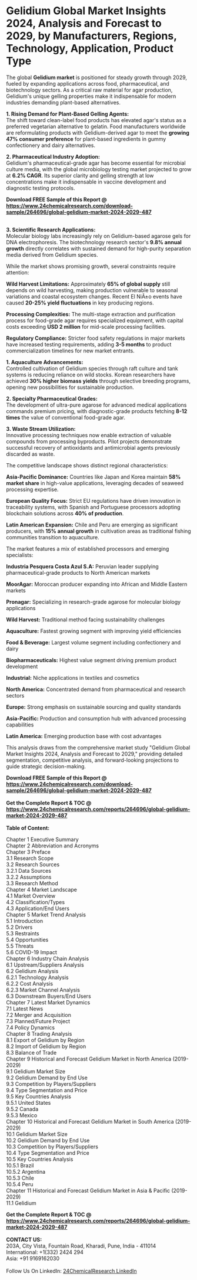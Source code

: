 <h1>Gelidium Global Market Insights 2024, Analysis and Forecast to 2029, by Manufacturers, Regions, Technology, Application, Product Type</h1><p>The global <strong>Gelidium market</strong> is positioned for steady growth through 2029, fueled by expanding applications across food, pharmaceutical, and biotechnology sectors. As a critical raw material for agar production, Gelidium's unique gelling properties make it indispensable for modern industries demanding plant-based alternatives.</p><p><strong>1. Rising Demand for Plant-Based Gelling Agents:</strong><br>
The shift toward clean-label food products has elevated agar's status as a preferred vegetarian alternative to gelatin. Food manufacturers worldwide are reformulating products with Gelidium-derived agar to meet the <strong>growing 47% consumer preference</strong> for plant-based ingredients in gummy confectionery and dairy alternatives.</p><p><strong>2. Pharmaceutical Industry Adoption:</strong><br>
Gelidium's pharmaceutical-grade agar has become essential for microbial culture media, with the global microbiology testing market projected to grow at <strong>6.2% CAGR</strong>. Its superior clarity and gelling strength at low concentrations make it indispensable in vaccine development and diagnostic testing protocols.</p><div><b>Download FREE Sample of this Report @ 
            <a href="https://www.24chemicalresearch.com/download-sample/264696/global-gelidium-market-2024-2029-487">
            https://www.24chemicalresearch.com/download-sample/264696/global-gelidium-market-2024-2029-487</a></b></div><br><p><strong>3. Scientific Research Applications:</strong><br>
Molecular biology labs increasingly rely on Gelidium-based agarose gels for DNA electrophoresis. The biotechnology research sector's <strong>9.8% annual growth</strong> directly correlates with sustained demand for high-purity separation media derived from Gelidium species.</p><p>While the market shows promising growth, several constraints require attention:</p><p><strong>Wild Harvest Limitations:</strong> Approximately <strong>65% of global supply</strong> still depends on wild harvesting, making production vulnerable to seasonal variations and coastal ecosystem changes. Recent El NiÃ±o events have caused <strong>20-25% yield fluctuations</strong> in key producing regions.</p><p><strong>Processing Complexities:</strong> The multi-stage extraction and purification process for food-grade agar requires specialized equipment, with capital costs exceeding <strong>USD 2 million</strong> for mid-scale processing facilities.</p><p><strong>Regulatory Compliance:</strong> Stricter food safety regulations in major markets have increased testing requirements, adding <strong>3-5 months</strong> to product commercialization timelines for new market entrants.</p><p><strong>1. Aquaculture Advancements:</strong><br>
Controlled cultivation of Gelidium species through raft culture and tank systems is reducing reliance on wild stocks. Korean researchers have achieved <strong>30% higher biomass yields</strong> through selective breeding programs, opening new possibilities for sustainable production.</p><p><strong>2. Specialty Pharmaceutical Grades:</strong><br>
The development of ultra-pure agarose for advanced medical applications commands premium pricing, with diagnostic-grade products fetching <strong>8-12 times</strong> the value of conventional food-grade agar.</p><p><strong>3. Waste Stream Utilization:</strong><br>
Innovative processing techniques now enable extraction of valuable compounds from processing byproducts. Pilot projects demonstrate successful recovery of antioxidants and antimicrobial agents previously discarded as waste.</p><p>The competitive landscape shows distinct regional characteristics:</p><p><strong>Asia-Pacific Dominance:</strong> Countries like Japan and Korea maintain <strong>58% market share</strong> in high-value applications, leveraging decades of seaweed processing expertise.</p><p><strong>European Quality Focus:</strong> Strict EU regulations have driven innovation in traceability systems, with Spanish and Portuguese processors adopting blockchain solutions across <strong>40% of production</strong>.</p><p><strong>Latin American Expansion:</strong> Chile and Peru are emerging as significant producers, with <strong>15% annual growth</strong> in cultivation areas as traditional fishing communities transition to aquaculture.</p><p>The market features a mix of established processors and emerging specialists:</p><p><strong>Industria Pesquera Costa Azul S.A:</strong> Peruvian leader supplying pharmaceutical-grade products to North American markets</p><p><strong>MoorAgar:</strong> Moroccan producer expanding into African and Middle Eastern markets</p><p><strong>Pronagar:</strong> Specializing in research-grade agarose for molecular biology applications</p><p><strong>Wild Harvest:</strong> Traditional method facing sustainability challenges</p><p><strong>Aquaculture:</strong> Fastest growing segment with improving yield efficiencies</p><p><strong>Food &amp; Beverage:</strong> Largest volume segment including confectionery and dairy</p><p><strong>Biopharmaceuticals:</strong> Highest value segment driving premium product development</p><p><strong>Industrial:</strong> Niche applications in textiles and cosmetics</p><p><strong>North America:</strong> Concentrated demand from pharmaceutical and research sectors</p><p><strong>Europe:</strong> Strong emphasis on sustainable sourcing and quality standards</p><p><strong>Asia-Pacific:</strong> Production and consumption hub with advanced processing capabilities</p><p><strong>Latin America:</strong> Emerging production base with cost advantages</p><p>This analysis draws from the comprehensive market study "Gelidium Global Market Insights 2024, Analysis and Forecast to 2029," providing detailed segmentation, competitive analysis, and forward-looking projections to guide strategic decision-making.</p><div><b>Download FREE Sample of this Report @ 
            <a href="https://www.24chemicalresearch.com/download-sample/264696/global-gelidium-market-2024-2029-487">
            https://www.24chemicalresearch.com/download-sample/264696/global-gelidium-market-2024-2029-487</a></b></div><br><div><b>Get the Complete Report & TOC @ 
            <a href="https://www.24chemicalresearch.com/reports/264696/global-gelidium-market-2024-2029-487">
            https://www.24chemicalresearch.com/reports/264696/global-gelidium-market-2024-2029-487</a></b></div><br>
            <b>Table of Content:</b><p>Chapter 1 Executive Summary<br />
Chapter 2 Abbreviation and Acronyms<br />
Chapter 3 Preface<br />
3.1 Research Scope<br />
3.2 Research Sources<br />
3.2.1 Data Sources<br />
3.2.2 Assumptions<br />
3.3 Research Method<br />
Chapter 4 Market Landscape<br />
4.1 Market Overview<br />
4.2 Classification/Types<br />
4.3 Application/End Users<br />
Chapter 5 Market Trend Analysis<br />
5.1 Introduction<br />
5.2 Drivers<br />
5.3 Restraints<br />
5.4 Opportunities<br />
5.5 Threats<br />
5.6 COVID-19 Impact<br />
Chapter 6 Industry Chain Analysis<br />
6.1 Upstream/Suppliers Analysis<br />
6.2 Gelidium Analysis<br />
6.2.1 Technology Analysis<br />
6.2.2 Cost Analysis<br />
6.2.3 Market Channel Analysis<br />
6.3 Downstream Buyers/End Users<br />
Chapter 7 Latest Market Dynamics<br />
7.1 Latest News<br />
7.2 Merger and Acquisition<br />
7.3 Planned/Future Project<br />
7.4 Policy Dynamics<br />
Chapter 8 Trading Analysis<br />
8.1 Export of Gelidium by Region<br />
8.2 Import of Gelidium by Region<br />
8.3 Balance of Trade<br />
Chapter 9 Historical and Forecast Gelidium Market in North America (2019-2029)<br />
9.1 Gelidium Market Size<br />
9.2 Gelidium Demand by End Use<br />
9.3 Competition by Players/Suppliers<br />
9.4 Type Segmentation and Price<br />
9.5 Key Countries Analysis<br />
9.5.1 United States<br />
9.5.2 Canada<br />
9.5.3 Mexico<br />
Chapter 10 Historical and Forecast Gelidium Market in South America (2019-2029)<br />
10.1 Gelidium Market Size<br />
10.2 Gelidium Demand by End Use<br />
10.3 Competition by Players/Suppliers<br />
10.4 Type Segmentation and Price<br />
10.5 Key Countries Analysis<br />
10.5.1 Brazil<br />
10.5.2 Argentina<br />
10.5.3 Chile<br />
10.5.4 Peru<br />
Chapter 11 Historical and Forecast Gelidium Market in Asia & Pacific (2019-2029)<br />
11.1 Gelidium</p><div><b>Get the Complete Report & TOC @ 
            <a href="https://www.24chemicalresearch.com/reports/264696/global-gelidium-market-2024-2029-487">
            https://www.24chemicalresearch.com/reports/264696/global-gelidium-market-2024-2029-487</a></b></div><br><b>CONTACT US:</b><br>
            203A, City Vista, Fountain Road, Kharadi, Pune, India - 411014<br>
            International: +1(332) 2424 294<br>
            Asia: +91 9169162030 <br><br>
            Follow Us On LinkedIn: <a href="https://www.linkedin.com/company/24chemicalresearch/">24ChemicalResearch LinkedIn</a>